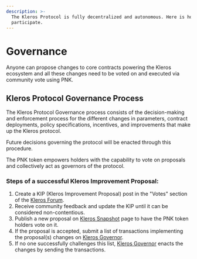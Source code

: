 ```yaml
---
description: >-
  The Kleros Protocol is fully decentralized and autonomous. Here is how to
  participate.
---
```


# Governance

Anyone can propose changes to core contracts powering the Kleros ecosystem and all these changes need to be voted on and executed via community vote using PNK.

## Kleros Protocol Governance Process

The Kleros Protocol Governance process consists of the decision-making and enforcement process for the different changes in parameters, contract deployments, policy specifications, incentives, and improvements that make up the Kleros protocol. 

Future decisions governing the protocol will be enacted through this procedure.

The PNK token empowers holders with the capability to vote on proposals and collectively act as governors of the protocol.

### Steps of a successful Kleros Improvement Proposal:

1. Create a KIP \(Kleros Improvement Proposal\) post in the "Votes" section of the [Kleros Forum](https://forum.kleros.io/).
2. Receive community feedback and update the KIP until it can be considered non-contentious.
3. Publish a new proposal on [Kleros Snapshot](https://snapshot.page/#/kleros) page to have the PNK token holders vote on it.
4. If the proposal is accepted, submit a list of transactions implementing the proposal\(s\) changes on [Kleros Governor](https://kleros.gitbook.io/docs/products/governor).
5. If no one successfully challenges this list, [Kleros Governor](https://kleros.gitbook.io/docs/products/governor) enacts the changes by sending the transactions.

